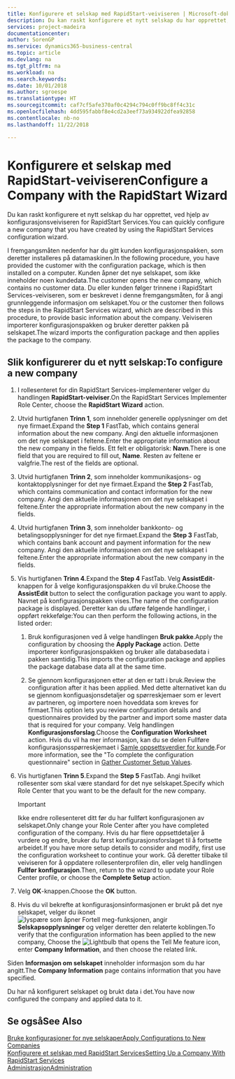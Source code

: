 ```yaml
---
title: Konfigurere et selskap med RapidStart-veiviseren | Microsoft-dokumentasjon
description: Du kan raskt konfigurere et nytt selskap du har opprettet, ved hjelp av konfigurasjonsveiviseren for RapidStart Services.
services: project-madeira
documentationcenter: 
author: SorenGP
ms.service: dynamics365-business-central
ms.topic: article
ms.devlang: na
ms.tgt_pltfrm: na
ms.workload: na
ms.search.keywords: 
ms.date: 10/01/2018
ms.author: sgroespe
ms.translationtype: HT
ms.sourcegitcommit: caf7cf5afe370af0c4294c794c0ff9bc8ff4c31c
ms.openlocfilehash: 4dd595fabbf8e4cd2a3eef73a934922dfea92858
ms.contentlocale: nb-no
ms.lasthandoff: 11/22/2018

---
```

# <a name="configure-a-company-with-the-rapidstart-wizard"></a><span data-ttu-id="eb071-103">Konfigurere et selskap med RapidStart-veiviseren</span><span class="sxs-lookup"><span data-stu-id="eb071-103">Configure a Company with the RapidStart Wizard</span></span>
<span data-ttu-id="eb071-104">Du kan raskt konfigurere et nytt selskap du har opprettet, ved hjelp av konfigurasjonsveiviseren for RapidStart Services.</span><span class="sxs-lookup"><span data-stu-id="eb071-104">You can quickly configure a new company that you have created by using the RapidStart Services configuration wizard.</span></span>

<span data-ttu-id="eb071-105">I fremgangsmåten nedenfor har du gitt kunden konfigurasjonspakken, som deretter installeres på datamaskinen.</span><span class="sxs-lookup"><span data-stu-id="eb071-105">In the following procedure, you have provided the customer with the configuration package, which is then installed on a computer.</span></span> <span data-ttu-id="eb071-106">Kunden åpner det nye selskapet, som ikke inneholder noen kundedata.</span><span class="sxs-lookup"><span data-stu-id="eb071-106">The customer opens the new company, which contains no customer data.</span></span> <span data-ttu-id="eb071-107">Du eller kunden følger trinnene i RapidStart Services-veiviseren, som er beskrevet i denne fremgangsmåten, for å angi grunnleggende informasjon om selskapet.</span><span class="sxs-lookup"><span data-stu-id="eb071-107">You or the customer then follows the steps in the RapidStart Services wizard, which are described in this procedure, to provide basic information about the company.</span></span> <span data-ttu-id="eb071-108">Veiviseren importerer konfigurasjonspakken og bruker deretter pakken på selskapet.</span><span class="sxs-lookup"><span data-stu-id="eb071-108">The wizard imports the configuration package and then applies the package to the company.</span></span>  

## <a name="to-configure-a-new-company"></a><span data-ttu-id="eb071-109">Slik konfigurerer du et nytt selskap:</span><span class="sxs-lookup"><span data-stu-id="eb071-109">To configure a new company</span></span>  
1. <span data-ttu-id="eb071-110">I rollesenteret for din RapidStart Services-implementerer velger du handlingen **RapidStart-veiviser**.</span><span class="sxs-lookup"><span data-stu-id="eb071-110">On the RapidStart Services Implementer Role Center, choose the **RapidStart Wizard** action.</span></span>  
2. <span data-ttu-id="eb071-111">Utvid hurtigfanen **Trinn 1**, som inneholder generelle opplysninger om det nye firmaet.</span><span class="sxs-lookup"><span data-stu-id="eb071-111">Expand the **Step 1** FastTab, which contains general information about the new company.</span></span> <span data-ttu-id="eb071-112">Angi den aktuelle informasjonen om det nye selskapet i feltene.</span><span class="sxs-lookup"><span data-stu-id="eb071-112">Enter the appropriate information about the new company in the fields.</span></span> <span data-ttu-id="eb071-113">Ett felt er obligatorisk: **Navn**.</span><span class="sxs-lookup"><span data-stu-id="eb071-113">There is one field that you are required to fill out, **Name**.</span></span> <span data-ttu-id="eb071-114">Resten av feltene er valgfrie.</span><span class="sxs-lookup"><span data-stu-id="eb071-114">The rest of the fields are optional.</span></span>  
3. <span data-ttu-id="eb071-115">Utvid hurtigfanen **Trinn 2**, som inneholder kommunikasjons- og kontaktopplysninger for det nye firmaet.</span><span class="sxs-lookup"><span data-stu-id="eb071-115">Expand the **Step 2** FastTab, which contains communication and contact information for the new company.</span></span> <span data-ttu-id="eb071-116">Angi den aktuelle informasjonen om det nye selskapet i feltene.</span><span class="sxs-lookup"><span data-stu-id="eb071-116">Enter the appropriate information about the new company in the fields.</span></span>
4. <span data-ttu-id="eb071-117">Utvid hurtigfanen **Trinn 3**, som inneholder bankkonto- og betalingsopplysninger for det nye firmaet.</span><span class="sxs-lookup"><span data-stu-id="eb071-117">Expand the **Step 3** FastTab, which contains bank account and payment information for the new company.</span></span> <span data-ttu-id="eb071-118">Angi den aktuelle informasjonen om det nye selskapet i feltene.</span><span class="sxs-lookup"><span data-stu-id="eb071-118">Enter the appropriate information about the new company in the fields.</span></span>  
5. <span data-ttu-id="eb071-119">Vis hurtigfanen **Trinn 4**.</span><span class="sxs-lookup"><span data-stu-id="eb071-119">Expand the **Step 4** FastTab.</span></span> <span data-ttu-id="eb071-120">Velg **AssistEdit**-knappen for å velge konfigurasjonspakken du vil bruke.</span><span class="sxs-lookup"><span data-stu-id="eb071-120">Choose the **AssistEdit** button to select the configuration package you want to apply.</span></span> <span data-ttu-id="eb071-121">Navnet på konfigurasjonspakken vises.</span><span class="sxs-lookup"><span data-stu-id="eb071-121">The name of the configuration package is displayed.</span></span> <span data-ttu-id="eb071-122">Deretter kan du utføre følgende handlinger, i oppført rekkefølge:</span><span class="sxs-lookup"><span data-stu-id="eb071-122">You can then perform the following actions, in the listed order:</span></span>  

    1. <span data-ttu-id="eb071-123">Bruk konfigurasjonen ved å velge handlingen **Bruk pakke**.</span><span class="sxs-lookup"><span data-stu-id="eb071-123">Apply the configuration by choosing the **Apply Package** action.</span></span> <span data-ttu-id="eb071-124">Dette importerer konfigurasjonspakken og bruker alle databasedata i pakken samtidig.</span><span class="sxs-lookup"><span data-stu-id="eb071-124">This imports the configuration package and applies the package database data all at the same time.</span></span>  

    2. <span data-ttu-id="eb071-125">Se gjennom konfigurasjonen etter at den er tatt i bruk.</span><span class="sxs-lookup"><span data-stu-id="eb071-125">Review the configuration after it has been applied.</span></span> <span data-ttu-id="eb071-126">Med dette alternativet kan du se gjennom konfiguasjonsdetaljer og spørreskjemaer som er levert av partneren, og importere noen hoveddata som kreves for firmaet.</span><span class="sxs-lookup"><span data-stu-id="eb071-126">This option lets you review configuration details and questionnaires provided by the partner and import some master data that is required for your company.</span></span> <span data-ttu-id="eb071-127">Velg handlingen **Konfigurasjonsforslag**.</span><span class="sxs-lookup"><span data-stu-id="eb071-127">Choose the **Configuration Worksheet** action.</span></span> <span data-ttu-id="eb071-128">Hvis du vil ha mer informasjon, kan du se delen Fullføre konfigurasjonsspørreskjemaet i [Samle oppsettsverdier for kunde](admin-gather-customer-setup-values.md).</span><span class="sxs-lookup"><span data-stu-id="eb071-128">For more information, see the "To complete the configuration questionnaire" section in [Gather Customer Setup Values](admin-gather-customer-setup-values.md).</span></span>  

6. <span data-ttu-id="eb071-129">Vis hurtigfanen **Trinn 5**.</span><span class="sxs-lookup"><span data-stu-id="eb071-129">Expand the **Step 5** FastTab.</span></span> <span data-ttu-id="eb071-130">Angi hvilket rollesenter som skal være standard for det nye selskapet.</span><span class="sxs-lookup"><span data-stu-id="eb071-130">Specify which Role Center that you want to be the default for the new company.</span></span>  

    > [!IMPORTANT]  
    >  <span data-ttu-id="eb071-131">Ikke endre rollesenteret ditt før du har fullført konfigurasjonen av selskapet.</span><span class="sxs-lookup"><span data-stu-id="eb071-131">Only change your Role Center after you have completed configuration of the company.</span></span> <span data-ttu-id="eb071-132">Hvis du har flere oppsettdetaljer å vurdere og endre, bruker du først konfigurasjonsforslaget til å fortsette arbeidet.</span><span class="sxs-lookup"><span data-stu-id="eb071-132">If you have more setup details to consider and modify, first use the configuration worksheet to continue your work.</span></span> <span data-ttu-id="eb071-133">Gå deretter tilbake til veiviseren for å oppdatere rollesenterprofilen din, eller velg handlingen **Fullfør konfigurasjon**.</span><span class="sxs-lookup"><span data-stu-id="eb071-133">Then, return to the wizard to update your Role Center profile, or choose the **Complete Setup** action.</span></span>

7. <span data-ttu-id="eb071-134">Velg **OK**-knappen.</span><span class="sxs-lookup"><span data-stu-id="eb071-134">Choose the **OK** button.</span></span>  
8. <span data-ttu-id="eb071-135">Hvis du vil bekrefte at konfigurasjonsinformasjonen er brukt på det nye selskapet, velger du ikonet ![lyspære som åpner Fortell meg-funksjonen](media/ui-search/search_small.png "Fortell hva du vil gjøre"), angir **Selskapsopplysninger** og velger deretter den relaterte koblingen.</span><span class="sxs-lookup"><span data-stu-id="eb071-135">To verify that the configuration information has been applied to the new company, Choose the ![Lightbulb that opens the Tell Me feature](media/ui-search/search_small.png "Tell me what you want to do") icon, enter **Company Information**, and then choose the related link.</span></span>

<span data-ttu-id="eb071-136">Siden **Informasjon om selskapet** inneholder informasjon som du har angitt.</span><span class="sxs-lookup"><span data-stu-id="eb071-136">The **Company Information** page contains information that you have specified.</span></span>   

<span data-ttu-id="eb071-137">Du har nå konfigurert selskapet og brukt data i det.</span><span class="sxs-lookup"><span data-stu-id="eb071-137">You have now configured the company and applied data to it.</span></span>  

## <a name="see-also"></a><span data-ttu-id="eb071-138">Se også</span><span class="sxs-lookup"><span data-stu-id="eb071-138">See Also</span></span>  
[<span data-ttu-id="eb071-139">Bruke konfigurasjoner for nye selskaper</span><span class="sxs-lookup"><span data-stu-id="eb071-139">Apply Configurations to New Companies</span></span>](admin-apply-configuration-to-new-companies.md)  
[<span data-ttu-id="eb071-140">Konfigurere et selskap med RapidStart Services</span><span class="sxs-lookup"><span data-stu-id="eb071-140">Setting Up a Company With RapidStart Services</span></span>](admin-set-up-a-company-with-rapidstart.md)  
[<span data-ttu-id="eb071-141">Administrasjon</span><span class="sxs-lookup"><span data-stu-id="eb071-141">Administration</span></span>](admin-setup-and-administration.md)

